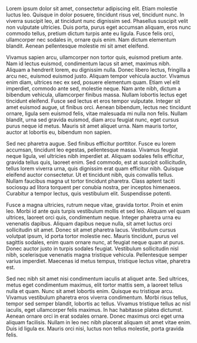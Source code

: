  Lorem ipsum dolor sit amet, consectetur adipiscing elit. Etiam molestie luctus leo. Quisque in dolor posuere, tincidunt risus vel, tincidunt nunc. In viverra suscipit leo, at tincidunt nunc dignissim sed. Phasellus suscipit velit non vulputate ultricies. Duis porta, purus eget accumsan aliquam, eros nunc commodo tellus, pretium dictum turpis ante eu ligula. Fusce felis orci, ullamcorper nec sodales in, ornare quis enim. Nam dictum elementum blandit. Aenean pellentesque molestie mi sit amet eleifend.

Vivamus sapien arcu, ullamcorper non tortor quis, euismod pretium ante. Nam id lectus euismod, condimentum lacus sit amet, maximus nibh. Aliquam a hendrerit lorem, eu dignissim nulla. Donec libero lectus, fringilla a arcu nec, euismod euismod justo. Aliquam tempor vehicula auctor. Vivamus enim diam, ultrices nec ex sed, posuere elementum quam. Etiam vel elit imperdiet, commodo ante sed, molestie neque. Nam ante nibh, dictum a bibendum vehicula, ullamcorper finibus massa. Nullam lobortis lectus eget tincidunt eleifend. Fusce sed lectus et eros tempor vulputate. Integer sit amet euismod augue, ut finibus orci. Aenean bibendum, lectus nec tincidunt ornare, ligula sem euismod felis, vitae malesuada mi nulla non felis. Nullam blandit, urna sed gravida euismod, diam arcu feugiat nunc, eget cursus purus neque id metus. Mauris sit amet aliquet urna. Nam mauris tortor, auctor at lobortis eu, bibendum non sapien.

Sed nec pharetra augue. Sed finibus efficitur porttitor. Fusce eu lorem accumsan, tincidunt leo egestas, pellentesque massa. Vivamus feugiat neque ligula, vel ultricies nibh imperdiet at. Aliquam sodales felis efficitur, gravida tellus quis, laoreet enim. Sed commodo, est at suscipit sollicitudin, tellus lorem viverra urna, quis dignissim erat quam efficitur nibh. Quisque eleifend auctor consectetur. Ut et tincidunt nibh, quis convallis tellus. Nullam faucibus magna ut tortor tincidunt pharetra. Class aptent taciti sociosqu ad litora torquent per conubia nostra, per inceptos himenaeos. Curabitur a tempor lectus, quis vestibulum elit. Suspendisse potenti.

Fusce a magna ultricies, rutrum neque vitae, gravida tortor. Proin et enim leo. Morbi id ante quis turpis vestibulum mollis et sed leo. Aliquam vel quam ultrices, laoreet orci quis, condimentum neque. Integer pharetra urna eu venenatis dapibus. Aliquam dapibus neque nulla, sit amet luctus orci sollicitudin sit amet. Donec sit amet pharetra lacus. Vestibulum cursus volutpat ipsum, id porta tortor molestie nec. Mauris tincidunt, purus vel sagittis sodales, enim quam ornare nunc, at feugiat neque quam at purus. Donec auctor justo in turpis sodales feugiat. Vestibulum sollicitudin nisl nibh, scelerisque venenatis magna tristique vehicula. Pellentesque semper varius imperdiet. Maecenas id metus tempus, tristique lectus vitae, pharetra est.

Sed nec nibh sit amet nisi condimentum iaculis at aliquet ante. Sed ultrices, metus eget condimentum maximus, elit tortor mattis sem, a laoreet tellus nulla et quam. Nunc sit amet lobortis enim. Quisque eu tristique arcu. Vivamus vestibulum pharetra eros viverra condimentum. Morbi risus tellus, tempor sed semper blandit, lobortis ac tellus. Vivamus tristique tellus ac nisl iaculis, eget ullamcorper felis maximus. In hac habitasse platea dictumst. Aenean ornare orci in erat sodales ornare. Donec maximus orci eget urna aliquam facilisis. Nullam in leo nec nibh placerat aliquam sit amet vitae enim. Duis id ligula ex. Mauris orci nisi, luctus non tellus molestie, porta gravida felis.